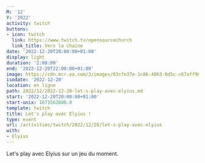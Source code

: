 ```yaml
---
M: '12'
Y: '2022'
activity: twitch
buttons:
- icon: twitch
  link: https://www.twitch.tv/opensourcechurch
  link_title: Vers la chaine
date: '2022-12-20T20:00:00+01:00'
display: light
duration: '2:00:00'
end: '2022-12-20T22:00:00+01:00'
image: https://cdn.mcr.ea.com/3/images/03cfe37e-1c86-4063-8d5c-c67aff90a293/1587735143-0x0-0-0.jpg
isodate: '2022-12-20'
location: en ligne
path: 2022/12/2022-12-20-let-s-play-avec-elyius.md
start: '2022-12-20T20:00:00+01:00'
start-unix: 1671562800.0
template: twitch
title: Let's play avec Elyius !
type: event
url: /activities/twitch/2022/12/20/let-s-play-avec-elyius
with:
- Elyius
---
```

Let's play avec Elyius sur un jeu du moment.